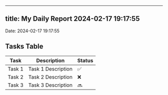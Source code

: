 
---
title: My Daily Report 2024-02-17 19:17:55
---

Date: 2024-02-17 19:17:55

## Tasks Table

| Task | Description | Status |
|------|-------------|--------|
| Task 1 | Task 1 Description | ✅ |
| Task 2 | Task 2 Description | ❌ |
| Task 3 | Task 3 Description | 🔜 |
